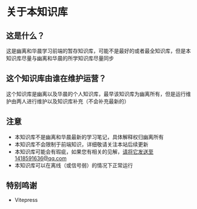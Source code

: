 # 关于本知识库

## 这是什么？
这是幽离和华晨学习前端的暂存知识库，可能不是最好的或者最全知识库，但是本知识库尽量与幽离和华晨的所学知识库尽量同步

## 这个知识库由谁在维护运营？
这个知识库是幽离以及华晨的个人知识库，最早该知识库为幽离所有，但是运行维护由两人进行维护以及知识库补充（不会补充最新的）

## 注意
- 本知识库不是幽离和华晨最新的学习笔记，具体解释权归幽离所有
- 本知识库不会限制于前端知识，详细敬请关注本站后续更新
- 本知识库可能会有瑕疵，如果您有相关的见解，请将它发送至1418591636@qq.com
- 本知识库可以在离线（或信号弱）的情况下正常运行

## 特别鸣谢
- Vitepress